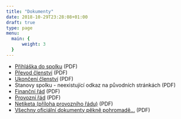 ```yaml
---
title: "Dokumenty"
date: 2018-10-29T23:28:08+01:00
draft: true
type: page
menu:
  main: {
      weight: 3
  }
---
```


* [Přihláška do spolku](files/CercanyNet-prihlaska.pdf) (PDF)
* [Převod členství](files/CercanyNet-prevod_clenstvi.pdf) (PDF)
* [Ukončení členství](files/CercanyNet-ukonceni_clenstvi.pdf) (PDF)
* Stanovy spolku - neexistující odkaz na původních stránkách (PDF)
* [Finanční řád](files/Financni_rad.pdf) (PDF)
* [Provozní řád](files/Provozni_rad.pdf) (PDF)
* [Netiketa (příloha provozního řádu)](files/netiketa.pdf) (PDF)
* [Všechny oficiální dokumenty pěkně pohromadě...](files/PDF_dokumenty.zip) (PDF)